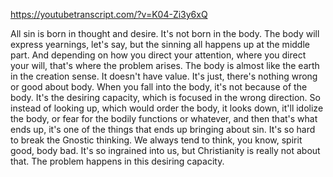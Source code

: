 https://youtubetranscript.com/?v=K04-Zi3y6xQ

 All sin is born in thought and desire. It's not born in the body. The body will express yearnings, let's say, but the sinning all happens up at the middle part. And depending on how you direct your attention, where you direct your will, that's where the problem arises. The body is almost like the earth in the creation sense. It doesn't have value. It's just, there's nothing wrong or good about body. When you fall into the body, it's not because of the body. It's the desiring capacity, which is focused in the wrong direction. So instead of looking up, which would order the body, it looks down, it'll idolize the body, or fear for the bodily functions or whatever, and then that's what ends up, it's one of the things that ends up bringing about sin. It's so hard to break the Gnostic thinking. We always tend to think, you know, spirit good, body bad. It's so ingrained into us, but Christianity is really not about that. The problem happens in this desiring capacity.